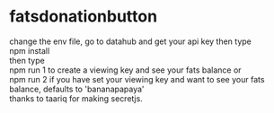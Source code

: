 # fatsdonationbutton

change the env file, go to datahub and get your api key then type</br>
npm install</br>
then type</br> 
npm run 1 to create a viewing key and see your fats balance or</br>
npm run 2 if you have set your viewing key and want to see your fats balance, defaults to 'bananapapaya'</br>
thanks to taariq for making secretjs. 
